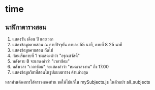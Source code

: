 # time

## นาฬิกาตารางสอน
1. แสดงวัน เดือน ปี และเวลา
2. แสดงข้อมูลคาบสอน ณ คาบปัจจุบัน คาบละ 55 นาที, คาบที่ 8 25 นาที
3. แสดงข้อมูลคาบสอน ถัดไป
4. ก่อนเริ่มคาบที่ 1 จะแสดงคำว่า "อรุณสวัสดิ์"
5. หลังคาบ 8 จะแสดงคำว่า "เวลาซ้อม"
6. หลังเวลา "เวลาซ้อม" จะแสดงคำว่า "หมดเวลางาน" ถึง 17.00
7. แสดงข้อมูลวิชาที่สอนในรูปแบบตาราง ด้านล่างสุด

หากท่านต้องการใส่ตารางของท่าน ขอให้ไปแก้ใน mySubjects.js ในตัวแปร all_subjects
